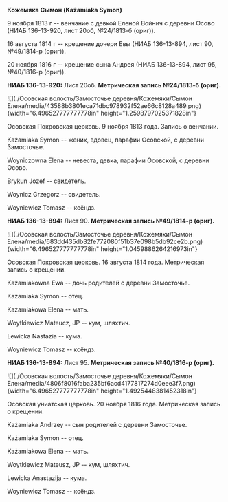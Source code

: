 **Кожемяка Сымон (Każamiaka Symon)**

9 ноября 1813 г -- венчание с девкой Еленой Войнич с деревни Осово (НИАБ
136-13-920, лист 20об, №24/1813-б (ориг)).

16 августа 1814 г -- крещение дочери Евы (НИАБ 136-13-894, лист 90,
№49/1814-р (ориг)).

20 ноября 1816 г -- крещение сына Андрея (НИАБ 136-13-894, лист 95,
№40/1816-р (ориг)).

**НИАБ 136-13-920:** Лист 20об. **Метрическая запись №24/1813-б
(ориг).**

![](./Осовская волость/Замосточье деревня/Кожемяки/Сымон Елена/media/43588b3801eca71dbc978932f52ae66c8128a489.png){width="6.496527777777778in"
height="1.2598797025371828in"}

Осовская Покровская церковь. 9 ноября 1813 года. Запись о венчании.

Każamiaka Symon -- жених, вдовец, парафии Осовской, с деревни
Замосточье.

Woyniczowna Elena -- невеста, девка, парафии Осовской, с деревни Осово.

Brykun Jozef -- свидетель.

Woynicz Grzegorz -- свидетель.

Woyniewicz Tomasz -- ксёндз.

**НИАБ 136-13-894:** Лист 90. **Метрическая запись №49/1814-р (ориг).**

![](./Осовская волость/Замосточье деревня/Кожемяки/Сымон Елена/media/683dd435db32fe772080f51b37e098b5db92ce2b.png){width="6.496527777777778in"
height="1.0459886264216973in"}

Осовская Покровская церковь. 16 августа 1814 года. Метрическая запись о
крещении.

Każamiakowna Ewa -- дочь родителей с деревни Замосточье.

Każamiaka Symon -- отец.

Każamiakowa Elena -- мать.

Woytkiewicz Mateucz, JP -- кум, шляхтич.

Lewicka Nastazia -- кума.

Woyniewicz Tomasz -- ксёндз.

**НИАБ 136-13-894:** Лист 95. **Метрическая запись №40/1816-р (ориг).**

![](./Осовская волость/Замосточье деревня/Кожемяки/Сымон Елена/media/4806f8016faba235bf6acd4177817274d0eee3f7.png){width="6.496527777777778in"
height="1.4925448381452318in"}

Осовская униатская церковь. 20 ноября 1816 года. Метрическая запись о
крещении.

Każamiaka Andrzey -- сын родителей с деревни Замосточье.

Każamiaka Symon -- отец.

Każamiakowa Elena -- мать.

Woytkiewicz Mateusz, JP -- кум, шляхтич.

Lewicka Anastazija -- кума.

Woyniewicz Tomasz -- ксёндз.
